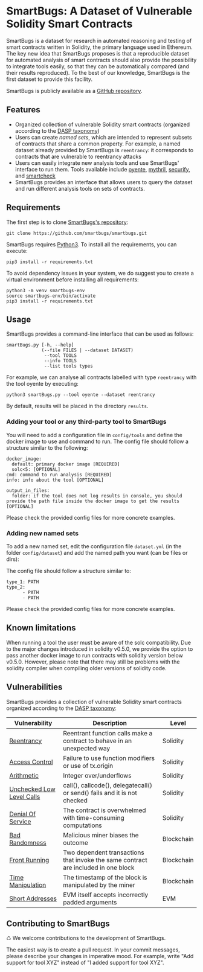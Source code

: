 # SmartBugs: A Dataset of Vulnerable Solidity Smart Contracts
SmartBugs is a dataset for research in automated reasoning and testing of smart contracts written in Solidity, the primary language used in Ethereum. The key new idea that SmartBugs proposes is that a reproducible dataset for automated analysis of smart contracts should also provide the possibility to integrate tools easily, so that they can be automatically compared (and their results reproduced). To the best of our knowledge, SmartBugs is the first dataset to provide this facility.

SmartBugs is publicly available as a [GitHub repository](https://github.com/smartbugs/smartbugs).

## Features

 - Organized collection of vulnerable Solidity smart contracts (organized according to the [DASP taxonomy](https://dasp.co))
 - Users can create _named sets_, which are intended to represent subsets of contracts that share a common property. For example, a named dataset already provided by SmartBugs is `reentrancy`: it corresponds to contracts that are vulnerable to reentrancy attacks
 - Users can easily integrate new analysis tools and use SmartBugs' interface to run them. Tools available include [oyente](https://github.com/melonproject/oyente), [mythril](https://github.com/ConsenSys/mythril), [securify](https://github.com/eth-sri/securify), and [smartcheck](https://github.com/smartdec/smartcheck)
 - SmartBugs provides an interface that allows users to query the dataset and run different analysis tools on sets of contracts. 


## Requirements
The first step is to clone [SmartBugs's repository](https://github.com/smartbugs/smartbugs):

```
git clone https://github.com/smartbugs/smartbugs.git
```

SmartBugs requires [Python3](https://www.python.org). To install all the requirements, you can execute:

```
pip3 install -r requirements.txt
```

To avoid dependency issues in your system, we do suggest you to create a virtual environment
before installing all requirements:

```
python3 -m venv smartbugs-env
source smartbugs-env/bin/activate
pip3 install -r requirements.txt
```

## Usage
SmartBugs provides a command-line interface that can be used as follows:
```
smartBugs.py [-h, --help]
             (--file FILES | --dataset DATASET) 
              --tool TOOLS 
              --info TOOLS 
              --list tools types
````

For example, we can analyse all contracts labelled with type `reentrancy` with the tool oyente by executing:

```
python3 smartBugs.py --tool oyente --dataset reentrancy
```

By default, results will be placed in the directory `results`. 


### Adding your tool or any third-party tool to SmartBugs

You will need to add a configuration file in `config/tools` and define the docker image to use and command to run. The config file should follow a structure similar to the following:
  ```
  docker_image:
    default: primary docker image [REQUIRED]
    solc<5: [OPTIONAL]
  cmd: command to run analysis [REQUIRED]
  info: info about the tool [OPTIONAL]

  output_in_files:
    folder: if the tool does not log results in console, you should provide the path file inside the docker image to get the results [OPTIONAL]
  ```
Please check the provided config files for more concrete examples.


### Adding new named sets 

To add a new named set, edit the configuration file `dataset.yml` (in the folder `config/dataset`) and add the named path you want (can be files or dirs):

The config file should follow a structure similar to:
  ```
  type_1: PATH
  type_2:
        - PATH
        - PATH
  ```
Please check the provided config files for more concrete examples.

## Known limitations

When running a tool the user must be aware of the solc compatibility. Due to the major changes introduced in solidity v0.5.0, we provide the option to pass another docker image to run contracts with solidity version below v0.5.0. However, please note that there may still be problems with the solidity compiler when compiling older versions of solidity code. 

## Vulnerabilities

SmartBugs provides a collection of vulnerable Solidity smart contracts organized according to the [DASP taxonomy](https://dasp.co):

| Vulnerability | Description | Level |
| --- | --- | -- |
| [Reentrancy](https://github.com/smartbugs/smartbugs/blob/master/dataset/reentrancy) | Reentrant function calls make a contract to behave in an unexpected way | Solidity |
| [Access Control](https://github.com/smartbugs/smartbugs/blob/master/dataset/access_control) | Failure to use function modifiers or use of tx.origin | Solidity |
| [Arithmetic](https://github.com/smartbugs/smartbugs/blob/master/dataset/arithmetic) | Integer over/underflows | Solidity |
| [Unchecked Low Level Calls](https://github.com/smartbugs/smartbugs/blob/master/dataset/unchecked_low_level_calls) | call(), callcode(), delegatecall() or send() fails and it is not checked | Solidity |
| [Denial Of Service](https://github.com/smartbugs/smartbugs/blob/master/dataset/denial_of_service) | The contract is overwhelmed with time-consuming computations | Solidity |
| [Bad Randomness](https://github.com/smartbugs/smartbugs/blob/master/dataset/bad_randomness) | Malicious miner biases the outcome | Blockchain |
| [Front Running](https://github.com/smartbugs/smartbugs/blob/master/dataset/front_running) | Two dependent transactions that invoke the same contract are included in one block | Blockchain |
| [Time Manipulation](https://github.com/smartbugs/smartbugs/blob/master/dataset/time_manipulation) | The timestamp of the block is manipulated by the miner | Blockchain |
| [Short Addresses](https://github.com/smartbugs/smartbugs/blob/master/dataset/short_addresses) | EVM itself accepts incorrectly padded arguments | EVM |


## Contributing to SmartBugs
♺ We welcome contributions to the development of SmartBugs. 

The easiest way is to create a pull request. In your commit messages, please describe your changes in imperative mood. For example, write "Add support for tool XYZ" instead of "I added support for tool XYZ".
